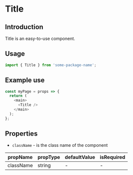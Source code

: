 # Title

<!-- STORY -->

## Introduction

Title is an easy-to-use component.

## Usage

```javascript
import { Title } from 'some-package-name';
```

## Example use

```javascript
const myPage = props => {
  return (
    <main>
      <Title />
    </main>
  );
};
```

## Properties

- `className` - is the class name of the component

| propName  | propType | defaultValue | isRequired |
| --------- | -------- | ------------ | ---------- |
| className | string   | -            | -          |
